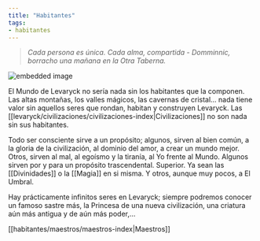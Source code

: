 ```yaml
---
title: "Habitantes"
tags:
- habitantes
---
```

> _Cada persona es única. Cada alma, compartida - Domminnic, borracho una mañana en la Otra Taberna._

![embedded image](https://assets.legendkeeper.com/52599eb5-50be-47bf-9bee-7d0d9eb40439.jpg "Attachment")

El Mundo de Levaryck no sería nada sin los habitantes que la componen. Las altas montañas, los valles mágicos, las cavernas de cristal… nada tiene valor sin aquellos seres que rondan, habitan y construyen Levaryck. Las [[levaryck/civilizaciones/civilizaciones-index|Civilizaciones]] no son nada sin sus habitantes.

Todo ser consciente sirve a un propósito; algunos, sirven al bien común, a la gloria de la civilización, al dominio del amor, a crear un mundo mejor. Otros, sirven al mal, al egoísmo y la tiranía, al Yo frente al Mundo. Algunos sirven por y para un propósito trascendental. Superior. Ya sean las [[Divinidades]] o la [[Magia]] en si misma. Y otros, aunque muy pocos, a El Umbral.

Hay prácticamente infinitos seres en Levaryck; siempre podremos conocer un famoso sastre más, la Princesa de una nueva civilización, una criatura aún más antigua y de aún más poder,…

[[habitantes/maestros/maestros-index|Maestros]]